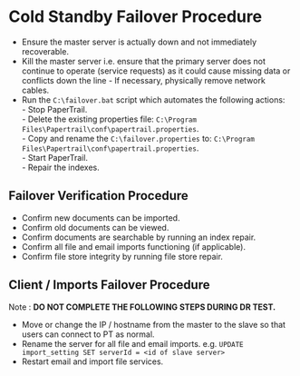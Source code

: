 # Cold Standby Failover Procedure

*  Ensure the master server is actually down and not immediately recoverable.  
*  Kill the master server i.e. ensure that the primary server does not continue to operate (service requests) as it could cause missing data or conflicts down the line - If necessary, physically remove network cables.  
*  Run the `C:\failover.bat` script which automates the following actions:  
		-  Stop PaperTrail.  
		-  Delete the existing properties file: `C:\Program Files\Papertrail\conf\papertrail.properties`.  
		- Copy and rename the `C:\failover.properties` to: `C:\Program Files\Papertrail\conf\papertrail.properties`.  
		- Start PaperTrail.  
		- Repair the indexes.  

## Failover Verification Procedure

*  Confirm new documents can be imported.  
*  Confirm old documents can be viewed.  
*  Confirm documents are searchable by running an index repair.  
*  Confirm all file and email imports functioning (if applicable).  
*  Confirm file store integrity by running file store repair.  

## Client / Imports Failover Procedure

Note :  **DO NOT COMPLETE THE FOLLOWING STEPS DURING DR TEST.**

*  Move or change the IP / hostname from the master to the slave so that users can connect to PT as normal.  
*  Rename the server for all file and email imports.
e.g. `UPDATE import_setting SET serverId = <id of slave server>`
*  Restart email and import file services.